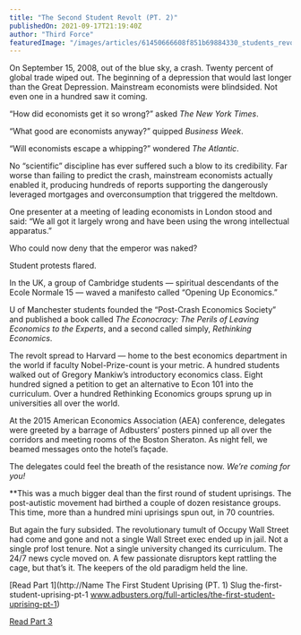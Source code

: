 ```yaml
---
title: "The Second Student Revolt (PT. 2)"
publishedOn: 2021-09-17T21:19:40Z
author: "Third Force"
featuredImage: "/images/articles/61450666608f851b69884330_students_revolt_pt2_600x400.jpg"
---
```


On September 15, 2008, out of the blue sky, a crash. Twenty percent of global trade wiped out. The beginning of a depression that would last longer than the Great Depression. Mainstream economists were blindsided. Not even one in a hundred saw it coming.

“How did economists get it so wrong?” asked *The New York Times*.

“What good are economists anyway?” quipped *Business Week*.

“Will economists escape a whipping?” wondered *The Atlantic*.

No “scientific” discipline has ever suffered such a blow to its credibility. Far worse than failing to predict the crash, mainstream economists actually enabled it, producing hundreds of reports supporting the dangerously leveraged mortgages and overconsumption that triggered the meltdown.

One presenter at a meeting of leading economists in London stood and said: “We all got it largely wrong and have been using the wrong intellectual apparatus.”

Who could now deny that the emperor was naked?

Student protests flared.

In the UK, a group of Cambridge students — spiritual descendants of the Ecole Normale 15 — waved a manifesto called “Opening Up Economics.”

U of Manchester students founded the “Post-Crash Economics Society” and published a book called *The Econocracy: The Perils of Leaving Economics to the Experts*, and a second called simply, *Rethinking Economics*.

The revolt spread to Harvard — home to the best economics department in the world if faculty Nobel-Prize-count is your metric. A hundred students walked out of Gregory Mankiw’s introductory economics class. Eight hundred signed a petition to get an alternative to Econ 101 into the curriculum. Over a hundred Rethinking Economics groups sprung up in universities all over the world.

At the 2015 American Economics Association (AEA) conference, delegates were greeted by a barrage of Adbusters’ posters pinned up all over the corridors and meeting rooms of the Boston Sheraton. As night fell, we beamed messages onto the hotel’s façade.

The delegates could feel the breath of the resistance now. *We’re coming for you!*

*‍*This was a much bigger deal than the first round of student uprisings. The post-autistic movement had birthed a couple of dozen resistance groups. This time, more than a hundred mini uprisings spun out, in 70 countries.

But again the fury subsided. The revolutionary tumult of Occupy Wall Street had come and gone and not a single Wall Street exec ended up in jail. Not a single prof lost tenure. Not a single university changed its curriculum. The 24/7 news cycle moved on. A few passionate disruptors kept rattling the cage, but that’s it. The keepers of the old paradigm held the line.

[Read Part 1](http://Name The First Student Uprising (PT. 1) Slug the-first-student-uprising-pt-1 www.adbusters.org/full-articles/the-first-student-uprising-pt-1)

[Read Part 3](http://www.adbusters.org/full-articles/the-next-student-uprising-pt-3)‍[‍](http://www.adbusters.org/full-articles/the-first-student-uprising-pt-1)